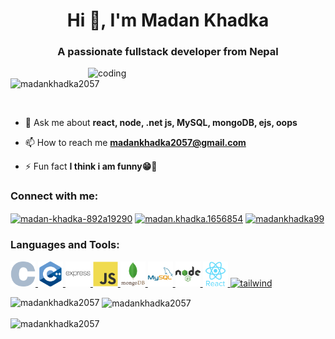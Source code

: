 <h1 align="center">Hi 👋, I'm Madan Khadka</h1>
<h3 align="center">A passionate fullstack developer from Nepal</h3>
<img align="right" alt="coding" width="380" src="https://hack.codingblocks.com/_nuxt/img/maingif.1646021.gif">
<p align="left"> <img src="https://komarev.com/ghpvc/?username=madankhadka2057&label=Profile%20views&color=0e75b6&style=flat" alt="madankhadka2057" /> </p>

<p align="left"> <a href="https://twitter.com/" target="blank"><img src="https://img.shields.io/twitter/follow/?logo=twitter&style=for-the-badge" alt="" /></a> </p>

- 💬 Ask me about **react, node, .net js, MySQL, mongoDB, ejs, oops**

- 📫 How to reach me **madankhadka2057@gmail.com**

- ⚡ Fun fact **I think i am funny😁🤗**

<h3 align="left">Connect with me:</h3>
<p align="left">
<a href="https://linkedin.com/in/madan-khadka-892a19290" target="blank"><img align="center" src="https://raw.githubusercontent.com/rahuldkjain/github-profile-readme-generator/master/src/images/icons/Social/linked-in-alt.svg" alt="madan-khadka-892a19290" height="30" width="40" /></a>
<a href="https://fb.com/madan.khadka.1656854" target="blank"><img align="center" src="https://raw.githubusercontent.com/rahuldkjain/github-profile-readme-generator/master/src/images/icons/Social/facebook.svg" alt="madan.khadka.1656854" height="30" width="40" /></a>
<a href="https://instagram.com/madankhadka99" target="blank"><img align="center" src="https://raw.githubusercontent.com/rahuldkjain/github-profile-readme-generator/master/src/images/icons/Social/instagram.svg" alt="madankhadka99" height="30" width="40" /></a>
</p>

<h3 align="left">Languages and Tools:</h3>
<p align="left"> <a href="https://www.cprogramming.com/" target="_blank" rel="noreferrer"> <img src="https://raw.githubusercontent.com/devicons/devicon/master/icons/c/c-original.svg" alt="c" width="40" height="40"/> </a> <a href="https://www.w3schools.com/cpp/" target="_blank" rel="noreferrer"> <img src="https://raw.githubusercontent.com/devicons/devicon/master/icons/cplusplus/cplusplus-original.svg" alt="cplusplus" width="40" height="40"/> </a> <a href="https://expressjs.com" target="_blank" rel="noreferrer"> <img src="https://raw.githubusercontent.com/devicons/devicon/master/icons/express/express-original-wordmark.svg" alt="express" width="40" height="40"/> </a> <a href="https://developer.mozilla.org/en-US/docs/Web/JavaScript" target="_blank" rel="noreferrer"> <img src="https://raw.githubusercontent.com/devicons/devicon/master/icons/javascript/javascript-original.svg" alt="javascript" width="40" height="40"/> </a> <a href="https://www.mongodb.com/" target="_blank" rel="noreferrer"> <img src="https://raw.githubusercontent.com/devicons/devicon/master/icons/mongodb/mongodb-original-wordmark.svg" alt="mongodb" width="40" height="40"/> </a> <a href="https://www.mysql.com/" target="_blank" rel="noreferrer"> <img src="https://raw.githubusercontent.com/devicons/devicon/master/icons/mysql/mysql-original-wordmark.svg" alt="mysql" width="40" height="40"/> </a> <a href="https://nodejs.org" target="_blank" rel="noreferrer"> <img src="https://raw.githubusercontent.com/devicons/devicon/master/icons/nodejs/nodejs-original-wordmark.svg" alt="nodejs" width="40" height="40"/> </a> <a href="https://reactjs.org/" target="_blank" rel="noreferrer"> <img src="https://raw.githubusercontent.com/devicons/devicon/master/icons/react/react-original-wordmark.svg" alt="react" width="40" height="40"/> </a> <a href="https://tailwindcss.com/" target="_blank" rel="noreferrer"> <img src="https://www.vectorlogo.zone/logos/tailwindcss/tailwindcss-icon.svg" alt="tailwind" width="40" height="40"/> </a> </p>

<p><img align="left" src="https://github-readme-stats.vercel.app/api/top-langs?username=madankhadka2057&show_icons=true&locale=en&layout=compact" alt="madankhadka2057" /></p>

<p>&nbsp;<img align="center" src="https://github-readme-stats.vercel.app/api?username=madankhadka2057&show_icons=true&locale=en" alt="madankhadka2057" /></p>

<p><img align="center" src="https://github-readme-streak-stats.herokuapp.com/?user=madankhadka2057&" alt="madankhadka2057" /></p>
